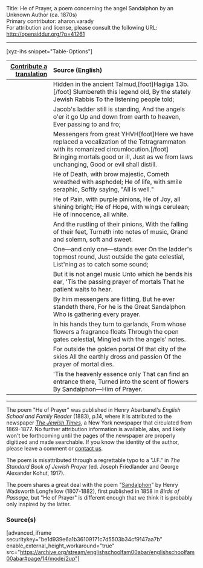 <html>
<head></head>
<body>
Title: He of Prayer, a poem concerning the angel Sandalphon by an Unknown Author (ca. 1870s)<br />
Primary contributor: aharon.varady<br />
For attribution and license, please consult the following URL: <a href="http://opensiddur.org/?p=41261">http://opensiddur.org/?p=41261</a>
<p />
<hr />

[xyz-ihs snippet="Table-Options"]<table style="margin-left: auto; margin-right: auto;" class="draggable">
<thead><tr><th id="x" style="text-align: right;"><a href="/translate/" target="_blank" rel="noopener">Contribute a translation</a></th><th style="text-align: left;">Source (English)</th></tr></thead>
<tbody>
<tr><td style="vertical-align:top;">
<div class="liturgy" lang="he" style="text-align: right;">

</div></td>
 
<td style="vertical-align:top;">
<div class="english" lang="en" style="text-align: left;">
Hidden in the ancient Talmud,[foot]Hagiga 13b.[/foot]
Slumbereth this legend old,
By the stately Jewish Rabbis
To the listening people told;
</div></td></tr>


<tr><td style="vertical-align:top;">
<div class="liturgy" lang="he" style="text-align: right;">

</div></td>
 
<td style="vertical-align:top;">
<div class="english" lang="en" style="text-align: left;">
Jacob's ladder still is standing,
And the angels o'er it go
Up and down from earth to heaven,
Ever passing to and fro;
</div></td></tr>


<tr><td style="vertical-align:top;">
<div class="liturgy" lang="he" style="text-align: right;">

</div></td>
 
<td style="vertical-align:top;">
<div class="english" lang="en" style="text-align: left;">
Messengers from great YHVH[foot]Here we have replaced a vocalization of the Tetragrammaton with its romanized circumlocution.[/foot]
Bringing mortals good or ill,
Just as we from laws unchanging,
Good or evil shall distill.
</div></td></tr>


<tr><td style="vertical-align:top;">
<div class="liturgy" lang="he" style="text-align: right;">

</div></td>
 
<td style="vertical-align:top;">
<div class="english" lang="en" style="text-align: left;">
He of Death, with brow majestic,
Cometh wreathed with asphodel;
He of life, with smile seraphic,
Softly saying, "All is well."
</div></td></tr>


<tr><td style="vertical-align:top;">
<div class="liturgy" lang="he" style="text-align: right;">

</div></td>
 
<td style="vertical-align:top;">
<div class="english" lang="en" style="text-align: left;">
He of Pain, with purple pinions,
He of Joy, all shining bright;
He of Hope, with wings cerulean;
He of innocence, all white.
</div></td></tr>


<tr><td style="vertical-align:top;">
<div class="liturgy" lang="he" style="text-align: right;">

</div></td>
 
<td style="vertical-align:top;">
<div class="english" lang="en" style="text-align: left;">
And the rustling of their pinions,
With the falling of their feet,
Turneth into notes of music,
Grand and solemn, soft and sweet.
</div></td></tr>


<tr><td style="vertical-align:top;">
<div class="liturgy" lang="he" style="text-align: right;">

</div></td>
 
<td style="vertical-align:top;">
<div class="english" lang="en" style="text-align: left;">
One—and only one—stands ever
On the ladder's topmost round,
Just outside the gate celestial,
List'ning as to catch some sound;
</div></td></tr>


<tr><td style="vertical-align:top;">
<div class="liturgy" lang="he" style="text-align: right;">

</div></td>
 
<td style="vertical-align:top;">
<div class="english" lang="en" style="text-align: left;">
But it is not angel music
Unto which he bends his ear,
'Tis the passing prayer of mortals
That he patient waits to hear.
</div></td></tr>


<tr><td style="vertical-align:top;">
<div class="liturgy" lang="he" style="text-align: right;">

</div></td>
 
<td style="vertical-align:top;">
<div class="english" lang="en" style="text-align: left;">
By him messengers are flitting,
But he ever standeth there,
For he is the Great Sandalphon
Who is gathering every prayer.
</div></td></tr>


<tr><td style="vertical-align:top;">
<div class="liturgy" lang="he" style="text-align: right;">

</div></td>
 
<td style="vertical-align:top;">
<div class="english" lang="en" style="text-align: left;">
In his hands they turn to garlands,
From whose flowers a fragrance floats
Through the open gates celestial,
Mingled with the angels' notes.
</div></td></tr>


<tr><td style="vertical-align:top;">
<div class="liturgy" lang="he" style="text-align: right;">

</div></td>
 
<td style="vertical-align:top;">
<div class="english" lang="en" style="text-align: left;">
For outside the golden portal
Of that city of the skies
All the earthly dross and passion
Of the prayer of mortal dies.
</div></td></tr>


<tr><td style="vertical-align:top;">
<div class="liturgy" lang="he" style="text-align: right;">

</div></td>
 
<td style="vertical-align:top;">
<div class="english" lang="en" style="text-align: left;">
'Tis the heavenly essence only
That can find an entrance there,
Turned into the scent of flowers
By Sandalphon—Him of Prayer.
</div></td></tr>
</tbody></table>

<hr />

The poem "He of Prayer" was published in Henry Abarbanel's <em>English School and Family Reader</em> (1883), p.14, where it is attributed to the newspaper <em><a href="https://www.loc.gov/item/sn95068505/">The Jewish Times</a></em>, a New York newspaper that circulated from 1869-1877. No further attribution information is available, alas, and likely won't be forthcoming until the pages of the newspaper are properly digitized and made searchable. If you know the identity of the author, please leave a comment or <a href="/contact/">contact us</a>.

The poem is misattributed through a regrettable typo to a "J.F." in <em>The Standard Book of Jewish Prayer</em> (ed. Joseph Friedlander and George Alexander Kohut, 1917).  

The poem shares a great deal with the poem "<a href="/?p=7047">Sandalphon</a>" by Henry Wadsworth Longfellow (1807-1882), first published in 1858 in <em>Birds of Passage</em>, but "He of Prayer" is different enough that we think it is probably only inspired by the latter.

<h3>Source(s)</h3>

[advanced_iframe securitykey="be1d939e6a1b36109171c7d5503b34cf9147aa7b" enable_external_height_workaround="true" src="https://archive.org/stream/englishschoolfam00abar/englishschoolfam00abar#page/14/mode/2up"]

&nbsp;
</body>
</html>